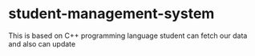 # student-management-system
This is based on C++ programming language student can fetch our data and also can update
